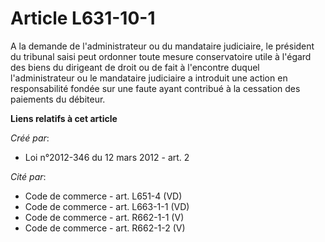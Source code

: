 # Article L631-10-1

A la demande de l'administrateur ou du mandataire judiciaire, le président du tribunal saisi peut ordonner toute mesure
conservatoire utile à l'égard des biens du dirigeant de droit ou de fait à l'encontre duquel l'administrateur ou le
mandataire judiciaire a introduit une action en responsabilité fondée sur une faute ayant contribué à la cessation des
paiements du débiteur.

**Liens relatifs à cet article**

_Créé par_:

  - Loi n°2012-346 du 12 mars 2012 - art. 2

_Cité par_:

  - Code de commerce - art. L651-4 (VD)
  - Code de commerce - art. L663-1-1 (VD)
  - Code de commerce - art. R662-1-1 (V)
  - Code de commerce - art. R662-1-2 (V)
